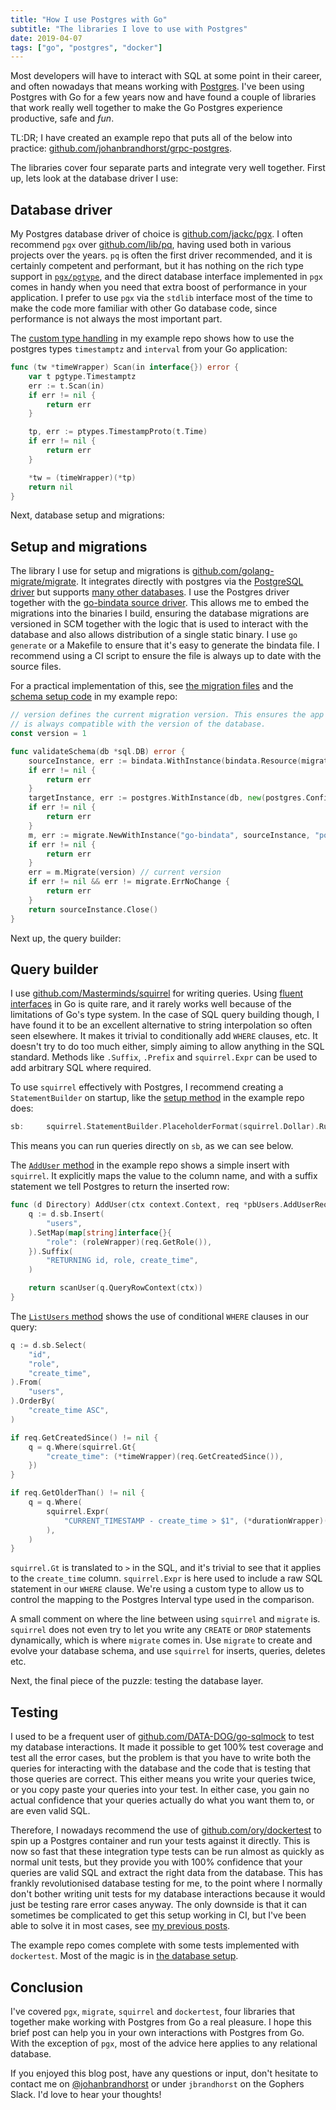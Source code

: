 ```yaml
---
title: "How I use Postgres with Go"
subtitle: "The libraries I love to use with Postgres"
date: 2019-04-07
tags: ["go", "postgres", "docker"]
---
```


Most developers will have to interact with SQL at some point in their career,
and often nowadays that means working with [Postgres](http://postgresql.org/).
I've been using Postgres with Go for a few years now and have found a couple
of libraries that work really well together to make the Go Postgres experience
productive, safe and _fun_.

TL:DR; I have created an example repo that puts all of the below into practice:
[github.com/johanbrandhorst/grpc-postgres](https://github.com/johanbrandhorst/grpc-postgres).

The libraries cover four separate parts and integrate very well together.
First up, lets look at the database driver I use:

## Database driver

My Postgres database driver of choice is
[github.com/jackc/pgx](https://github.com/jackc/pgx). I often recommend `pgx`
over [github.com/lib/pq](https://github.com/lib/pq), having used both in various
projects over the years. `pq` is often the first driver recommended, and it is
certainly competent and performant, but it has nothing on the rich type
support in [`pgx/pgtype`](https://godoc.org/github.com/jackc/pgx/pgtype), and
the direct database interface implemented in `pgx` comes in handy when you need
that extra boost of performance in your application. I prefer to use `pgx` via
the `stdlib` interface most of the time to make the code more familiar with
other Go database code, since performance is not always the most important part.

The [custom type handling](https://github.com/johanbrandhorst/grpc-postgres/blob/14c4878f4e5f38bf7b27cb0ac5c077fa563f8d12/users/types.go#L56)
in my example repo shows how to use the postgres types
`timestamptz` and `interval` from your Go application:

```go
func (tw *timeWrapper) Scan(in interface{}) error {
	var t pgtype.Timestamptz
	err := t.Scan(in)
	if err != nil {
		return err
	}

	tp, err := ptypes.TimestampProto(t.Time)
	if err != nil {
		return err
	}

	*tw = (timeWrapper)(*tp)
	return nil
}
```

Next, database setup and migrations:

## Setup and migrations

The library I use for setup and migrations is
[github.com/golang-migrate/migrate](https://github.com/golang-migrate/migrate).
It integrates directly with postgres via the
[PostgreSQL driver](https://github.com/golang-migrate/migrate/blob/master/database/postgres)
but supports
[many other databases](https://github.com/golang-migrate/migrate/#databases). I
use the Postgres driver together with the
[go-bindata source driver](https://github.com/golang-migrate/migrate/blob/master/source/go_bindata).
This allows me to embed the migrations into the binaries I build, ensuring the
database migrations are versioned in SCM together with the logic that is used to
interact with the database and also allows distribution of a single static
binary. I use `go generate` or a Makefile to ensure that it's easy to
generate the bindata file. I recommend using a CI script to ensure the file is
always up to date with the source files.

For a practical implementation of this, see
[the migration files](https://github.com/johanbrandhorst/grpc-postgres/tree/master/users/migrations)
and the
[schema setup code](https://github.com/johanbrandhorst/grpc-postgres/blob/14c4878f4e5f38bf7b27cb0ac5c077fa563f8d12/users/helpers.go#L18)
in my example repo:

```go
// version defines the current migration version. This ensures the app
// is always compatible with the version of the database.
const version = 1

func validateSchema(db *sql.DB) error {
	sourceInstance, err := bindata.WithInstance(bindata.Resource(migrations.AssetNames(), migrations.Asset))
	if err != nil {
		return err
	}
	targetInstance, err := postgres.WithInstance(db, new(postgres.Config))
	if err != nil {
		return err
	}
	m, err := migrate.NewWithInstance("go-bindata", sourceInstance, "postgres", targetInstance)
	if err != nil {
		return err
	}
	err = m.Migrate(version) // current version
	if err != nil && err != migrate.ErrNoChange {
		return err
	}
	return sourceInstance.Close()
}
```

Next up, the query builder:

## Query builder

I use [github.com/Masterminds/squirrel](https://github.com/Masterminds/squirrel)
for writing queries. Using
[fluent interfaces](https://en.wikipedia.org/wiki/Fluent_interface) in Go is
quite rare, and it rarely works well because of the limitations of Go's type
system. In the case of SQL query building though, I have found it to be an
excellent alternative to string interpolation so often seen elsewhere. It makes
it trivial to conditionally add `WHERE` clauses, etc. It doesn't try to do too
much either, simply aiming to allow anything in the SQL standard. Methods like
`.Suffix`, `.Prefix` and `squirrel.Expr` can be used to add arbitrary SQL where
required.

To use `squirrel` effectively with Postgres, I recommend creating a
`StatementBuilder` on startup, like the
[setup method](https://github.com/johanbrandhorst/grpc-postgres/blob/14c4878f4e5f38bf7b27cb0ac5c077fa563f8d12/users/users.go#L28)
in the example repo does:

```go
sb:     squirrel.StatementBuilder.PlaceholderFormat(squirrel.Dollar).RunWith(db),
```

This means you can run queries directly on `sb`, as we can see below.

The [`AddUser` method](https://github.com/johanbrandhorst/grpc-postgres/blob/14c4878f4e5f38bf7b27cb0ac5c077fa563f8d12/users/users.go#L56)
in the example repo shows a simple insert with `squirrel`. It explicitly maps
the value to the column name, and with a suffix statement we tell Postgres to
return the inserted row:

```go
func (d Directory) AddUser(ctx context.Context, req *pbUsers.AddUserRequest) (*pbUsers.User, error) {
	q := d.sb.Insert(
		"users",
	).SetMap(map[string]interface{}{
		"role": (roleWrapper)(req.GetRole()),
	}).Suffix(
		"RETURNING id, role, create_time",
	)

	return scanUser(q.QueryRowContext(ctx))
}
```

The
[`ListUsers` method](https://github.com/johanbrandhorst/grpc-postgres/blob/14c4878f4e5f38bf7b27cb0ac5c077fa563f8d12/users/users.go#L84)
shows the use of conditional `WHERE` clauses in our query:

```go
q := d.sb.Select(
    "id",
    "role",
    "create_time",
).From(
    "users",
).OrderBy(
    "create_time ASC",
)

if req.GetCreatedSince() != nil {
    q = q.Where(squirrel.Gt{
        "create_time": (*timeWrapper)(req.GetCreatedSince()),
    })
}

if req.GetOlderThan() != nil {
    q = q.Where(
        squirrel.Expr(
            "CURRENT_TIMESTAMP - create_time > $1", (*durationWrapper)(req.GetOlderThan()),
        ),
    )
}
```

`squirrel.Gt` is translated to `>` in the SQL, and it's trivial to see that it
applies to the `create_time` column. `squirrel.Expr` is here used to include
a raw SQL statement in our `WHERE` clause. We're using a custom type to allow us
to control the mapping to the Postgres Interval type used in the comparison.

A small comment on where the line between using `squirrel` and `migrate` is.
`squirrel` does not even try to let you write any `CREATE` or `DROP` statements
dynamically, which is where `migrate` comes in. Use `migrate` to create and
evolve your database schema, and use `squirrel` for inserts, queries, deletes
etc.

Next, the final piece of the puzzle: testing the database layer.

## Testing

I used to be a frequent user of
[github.com/DATA-DOG/go-sqlmock](https://github.com/DATA-DOG/go-sqlmock) to
test my database interactions. It made it possible to get 100% test coverage
and test all the error cases, but the problem is that you have to write both
the queries for interacting with the database and the code that is testing that
those queries are correct. This either means you write your queries twice, or
you copy paste your queries into your test. In either case, you gain no actual
confidence that your queries actually do what you want them to, or are even
valid SQL.

Therefore, I nowadays recommend the use of
[github.com/ory/dockertest](https://github.com/ory/dockertest) to spin up a
Postgres container and run your tests against it directly. This is now so fast
that these integration type tests can be run almost as quickly as normal unit
tests, but they provide you with 100% confidence that your queries are valid
SQL and extract the right data from the database. This has frankly
revolutionised database testing for me, to the point where I normally don't
bother writing unit tests for my database interactions because it would just be
testing rare error cases anyway. The only downside is that it can sometimes be
complicated to get this setup working in CI, but I've been able to solve it in
most cases, see [my previous posts](/post/circleci-docker-compose).

The example repo comes complete with some tests implemented with `dockertest`.
Most of the magic is in
[the database setup](https://github.com/johanbrandhorst/grpc-postgres/blob/2b12f7a2b44623efcbc627b896f242da0c7462d6/users/users_test.go#L29).

## Conclusion

I've covered `pgx`, `migrate`, `squirrel` and `dockertest`, four libraries that
together make working with Postgres from Go a real pleasure. I hope this brief
post can help you in your own interactions with Postgres from Go. With the
exception of `pgx`, most of the advice here applies to any relational database.

If you enjoyed this blog post, have any questions or input, don't hesitate to
contact me on [@johanbrandhorst](https://twitter.com/JohanBrandhorst) or
under `jbrandhorst` on the Gophers Slack. I'd love to hear your thoughts!

